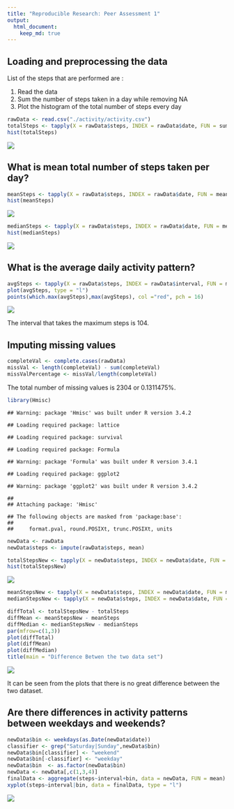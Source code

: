 ```yaml
---
title: "Reproducible Research: Peer Assessment 1"
output: 
  html_document:
    keep_md: true
---
```



## Loading and preprocessing the data
List of the steps that are performed are :  
1. Read the data  
2. Sum the number of steps taken in a day while removing NA  
3. Plot the histogram of the total number of steps every day  

```r
rawData <- read.csv("./activity/activity.csv")
totalSteps <- tapply(X = rawData$steps, INDEX = rawData$date, FUN = sum, na.rm  = TRUE)
hist(totalSteps)
```

![](PA1_template_files/figure-html/preprocess-1.png)<!-- -->

## What is mean total number of steps taken per day?


```r
meanSteps <- tapply(X = rawData$steps, INDEX = rawData$date, FUN = mean, na.rm  = TRUE)
hist(meanSteps)
```

![](PA1_template_files/figure-html/meanAndMedian-1.png)<!-- -->

```r
medianSteps <- tapply(X = rawData$steps, INDEX = rawData$date, FUN = median, na.rm  = TRUE)
hist(medianSteps)
```

![](PA1_template_files/figure-html/meanAndMedian-2.png)<!-- -->

## What is the average daily activity pattern?


```r
avgSteps <- tapply(X = rawData$steps, INDEX = rawData$interval, FUN = mean, na.rm  = TRUE)
plot(avgSteps, type = "l")
points(which.max(avgSteps),max(avgSteps), col ="red", pch = 16)
```

![](PA1_template_files/figure-html/averageDailyPattern-1.png)<!-- -->


The interval that takes the maximum steps is 104.

## Imputing missing values


```r
completeVal <- complete.cases(rawData)
missVal <- length(completeVal) - sum(completeVal)
missValPercentage <- missVal/length(completeVal)
```


The total number of missing values is 2304 or 0.1311475%.  



```r
library(Hmisc)
```

```
## Warning: package 'Hmisc' was built under R version 3.4.2
```

```
## Loading required package: lattice
```

```
## Loading required package: survival
```

```
## Loading required package: Formula
```

```
## Warning: package 'Formula' was built under R version 3.4.1
```

```
## Loading required package: ggplot2
```

```
## Warning: package 'ggplot2' was built under R version 3.4.2
```

```
## 
## Attaching package: 'Hmisc'
```

```
## The following objects are masked from 'package:base':
## 
##     format.pval, round.POSIXt, trunc.POSIXt, units
```

```r
newData <- rawData
newData$steps <- impute(rawData$steps, mean)

totalStepsNew <- tapply(X = newData$steps, INDEX = newData$date, FUN = sum, na.rm  = TRUE)
hist(totalStepsNew)
```

![](PA1_template_files/figure-html/ImputeData-1.png)<!-- -->

```r
meanStepsNew <- tapply(X = newData$steps, INDEX = newData$date, FUN = mean, na.rm  = TRUE)
medianStepsNew <- tapply(X = newData$steps, INDEX = newData$date, FUN = median, na.rm  = TRUE)

diffTotal <- totalStepsNew - totalSteps
diffMean <- meanStepsNew - meanSteps
diffMedian <- medianStepsNew - medianSteps
par(mfrow=c(1,3))
plot(diffTotal)
plot(diffMean)
plot(diffMedian)
title(main = "Difference Betwen the two data set")
```

![](PA1_template_files/figure-html/ImputeData-2.png)<!-- -->



It can be seen from the plots that there is no great difference between the two dataset.


## Are there differences in activity patterns between weekdays and weekends?


```r
newData$bin <- weekdays(as.Date(newData$date))
classifier <- grep("Saturday|Sunday",newData$bin)
newData$bin[classifier] <- "weekend"
newData$bin[-classifier] <- "weekday"
newData$bin  <- as.factor(newData$bin)
newData <- newData[,c(1,3,4)]
finalData <- aggregate(steps~interval+bin, data = newData, FUN = mean)
xyplot(steps~interval|bin, data = finalData, type = "l")
```

![](PA1_template_files/figure-html/weekendDiff-1.png)<!-- -->

